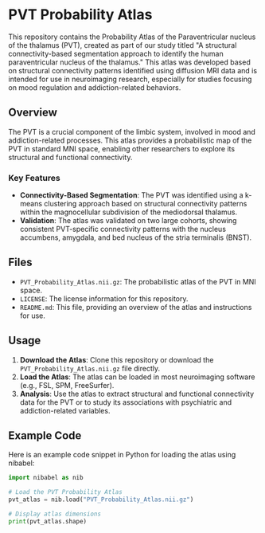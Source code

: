 # PVT Probability Atlas

This repository contains the Probability Atlas of the Paraventricular nucleus of the thalamus (PVT), created as part of our study titled "A structural connectivity-based segmentation approach to identify the human paraventricular nucleus of the thalamus." This atlas was developed based on structural connectivity patterns identified using diffusion MRI data and is intended for use in neuroimaging research, especially for studies focusing on mood regulation and addiction-related behaviors.

## Overview

The PVT is a crucial component of the limbic system, involved in mood and addiction-related processes. This atlas provides a probabilistic map of the PVT in standard MNI space, enabling other researchers to explore its structural and functional connectivity.

### Key Features
- **Connectivity-Based Segmentation**: The PVT was identified using a k-means clustering approach based on structural connectivity patterns within the magnocellular subdivision of the mediodorsal thalamus.
- **Validation**: The atlas was validated on two large cohorts, showing consistent PVT-specific connectivity patterns with the nucleus accumbens, amygdala, and bed nucleus of the stria terminalis (BNST).

## Files

- `PVT_Probability_Atlas.nii.gz`: The probabilistic atlas of the PVT in MNI space.
- `LICENSE`: The license information for this repository.
- `README.md`: This file, providing an overview of the atlas and instructions for use.

## Usage

1. **Download the Atlas**: Clone this repository or download the `PVT_Probability_Atlas.nii.gz` file directly.
2. **Load the Atlas**: The atlas can be loaded in most neuroimaging software (e.g., FSL, SPM, FreeSurfer).
3. **Analysis**: Use the atlas to extract structural and functional connectivity data for the PVT or to study its associations with psychiatric and addiction-related variables.

## Example Code

Here is an example code snippet in Python for loading the atlas using nibabel:

```python
import nibabel as nib

# Load the PVT Probability Atlas
pvt_atlas = nib.load("PVT_Probability_Atlas.nii.gz")

# Display atlas dimensions
print(pvt_atlas.shape)
